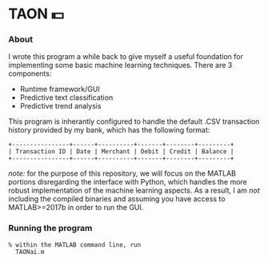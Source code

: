 # TAON :dollar:

### About
I wrote this program a while back to give myself a useful foundation for implementing some basic machine learning techniques.
There are 3 components:
- Runtime framework/GUI
- Predictive text classification
- Predictive trend analysis

This program is inherantly configured to handle the default .CSV transaction history provided by my bank, which has the following format:
```
+----------------+------+----------+-------+--------+---------+
| Transaction ID | Date | Merchant | Debit | Credit | Balance |
+----------------+------+----------+-------+--------+---------+
```

*note:* for the purpose of this repository, we will focus on the MATLAB portions disregarding the interface with Python, which handles the more robust implementation of the machine learning aspects. As a result, I am *not* including the compiled binaries and assuming you have access to MATLAB>=2017b in order to run the GUI.

### Running the program
```
% within the MATLAB command line, run
  TAONai.m
```
